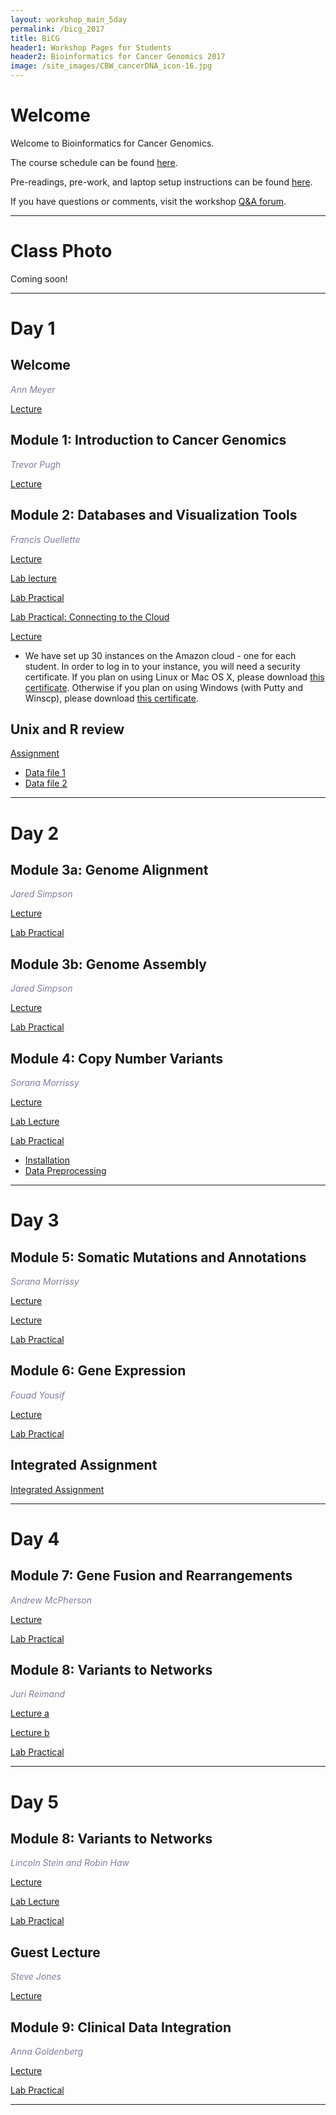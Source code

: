```yaml
---
layout: workshop_main_5day
permalink: /bicg_2017
title: BiCG
header1: Workshop Pages for Students
header2: Bioinformatics for Cancer Genomics 2017
image: /site_images/CBW_cancerDNA_icon-16.jpg
---
```

# Welcome <a id="welcome"></a>

Welcome to Bioinformatics for Cancer Genomics.  

The course schedule can be found [here](https://bioinformaticsdotca.github.io/bicg_2017_schedule).

Pre-readings, pre-work, and laptop setup instructions can be found [here](https://bioinformaticsdotca.github.io/BiCG_2017_prework).  

If you have questions or comments, visit the workshop [Q&A forum](https://noteapp.com/BiCG2017).

***

# Class Photo

Coming soon!  

*** 
# Day 1 <a id="day1"></a>

## Welcome

*<font color="#827e9c">Ann Meyer</font>*

[Lecture](https://bioinformatics.ca/bicg-2017-mod0)

## Module 1: Introduction to Cancer Genomics

*<font color="#827e9c">Trevor Pugh</font>* 

[Lecture](https://bioinformatics.ca/bicg-2017-mod1)

## Module 2: Databases and Visualization Tools

*<font color="#827e9c">Francis Ouellette</font>* 

[Lecture](https://bioinformatics.ca/bicg-2017-mod2)

[Lab lecture](https://bioinformatics.ca/bicg-2017-mod2pt2)  

[Lab Practical](https://bioinformaticsdotca.github.io/BiCG_2017_module2_igv)  

[Lab Practical: Connecting to the Cloud](http://bioinformaticsdotca.github.io/AWS_setup)

[Lecture](https://bioinformatics.ca/bicg-2017-mod2b)  

* We have set up 30 instances on the Amazon cloud - one for each student. In order to log in to your instance, you will need a security certificate. If you plan on using Linux or Mac OS X, please download [this certificate](http://cbwmain.dyndns.info/private/CBWNY.pem). Otherwise if you plan on using Windows (with Putty and Winscp), please download [this certificate](http://cbwmain.dyndns.info/private/CBWNY.ppk).  

## Unix and R review

[Assignment](https://bioinformaticsdotca.github.io/bicg-2017-Unix_and_R)  

* [Data file 1](https://raw.githubusercontent.com/bioinformaticsdotca/Genomic_Med_2017/master/test.fasta)  
* [Data file 2](https://raw.githubusercontent.com/bioinformaticsdotca/BiCG_2017/master/Gene_R_example.txt)  

***

# Day 2 <a id="day2"></a>

## Module 3a: Genome Alignment

*<font color="#827e9c">Jared Simpson</font>* 

[Lecture](https://bioinformatics.ca/bicg-2017-mod3a)  

[Lab Practical](https://bioinformaticsdotca.github.io/BiCG_2017_mod3_mapping)  


## Module 3b: Genome Assembly

*<font color="#827e9c">Jared Simpson</font>* 

[Lecture](https://bioinformatics.ca/bicg-2017-mod3b)  

[Lab Practical](https://bioinformaticsdotca.github.io/BiCG_2017_mod3_assembly)  

## Module 4: Copy Number Variants

*<font color="#827e9c">Sorana Morrissy</font>* 

[Lecture](https://bioinformatics.ca/bicg-2017-mod4)  

[Lab Lecture](https://bioinformatics.ca/bicg-2017-mod4-lab)  

[Lab Practical](https://bioinformaticsdotca.github.io/bicg_2017_module4_lab)  

* [Installation](https://bioinformaticsdotca.github.io/bicg_2017_module4_lab_install)
* [Data Preprocessing](https://bioinformaticsdotca.github.io/bicg_2017_module4_lab_preprocessing)

***

# Day 3 <a id="day1"></a>  

## Module 5: Somatic Mutations and Annotations

*<font color="#827e9c">Sorana Morrissy</font>* 

[Lecture](https://bioinformatics.ca/bicg-2017-mod5)  

[Lecture](https://bioinformatics.ca/bicg_2017_mod5_lab)

[Lab Practical]()  

## Module 6: Gene Expression  

*<font color="#827e9c">Fouad Yousif</font>* 

[Lecture](https://bioinformatics.ca/bicg-2017-mod6)

[Lab Practical](https://bioinformaticsdotca.github.io/HTSeq_2017_module6_lab)

## Integrated Assignment

[Integrated Assignment](https://bioinformatics.ca/bicg_2017_ia)  

***

# Day 4 <a id="day2"></a>

## Module 7: Gene Fusion and Rearrangements

*<font color="#827e9c">Andrew McPherson</font>* 

[Lecture](https://bioinformatics.ca/bicg-2017-mod7)

[Lab Practical]()  

## Module 8: Variants to Networks

*<font color="#827e9c">Juri Reimand</font>* 

[Lecture a](https://bioinformatics.ca/bicg-2017-mod8a)  

[Lecture b](https://bioinformatics.ca/bicg-2017-mod8b)

[Lab Practical]()  

***

# Day 5 <a id="day1"></a>  

## Module 8: Variants to Networks

*<font color="#827e9c">Lincoln Stein and Robin Haw</font>* 

[Lecture](https://bioinformatics.ca/bicg-2017-mod5)

[Lab Lecture](https://bioinformatics.ca/bicg-2017-mod8d)

[Lab Practical](https://bioinformaticsdotca.github.io/bicg_2017_module5_lab)  

## Guest Lecture

*<font color="#827e9c">Steve Jones</font>*

[Lecture]()

## Module 9: Clinical Data Integration

*<font color="#827e9c">Anna Goldenberg</font>* 

[Lecture](https://bioinformatics.ca/bicg-2017-mod9)

[Lab Practical]()

***

